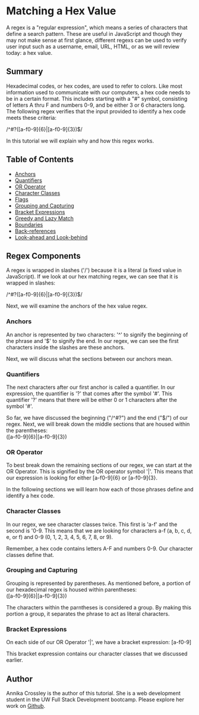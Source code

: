 # Matching a Hex Value 

A regex is a "regular expression", which means a series of characters that define a search pattern. These are useful in JavaScript and though they may not make sense at first glance, different regexs can be used to verify user input such as a username, email, URL, HTML, or as we will review today: a hex value. 

## Summary

Hexadecimal codes, or hex codes, are used to refer to colors. Like most information used to communicate with our computers, a hex code needs to be in a certain format. This includes starting with a "#" symbol, consisting of letters A thru F and numbers 0-9, and be either 3 or 6 characters long. The following regex verifies that the input provided to identify a hex code meets these criteria: <br>

/^#?([a-f0-9]{6}|[a-f0-9]{3})$/ 

In this tutorial we will explain why and how this regex works. 

## Table of Contents

- [Anchors](#anchors)
- [Quantifiers](#quantifiers)
- [OR Operator](#or-operator)
- [Character Classes](#character-classes)
- [Flags](#flags)
- [Grouping and Capturing](#grouping-and-capturing)
- [Bracket Expressions](#bracket-expressions)
- [Greedy and Lazy Match](#greedy-and-lazy-match)
- [Boundaries](#boundaries)
- [Back-references](#back-references)
- [Look-ahead and Look-behind](#look-ahead-and-look-behind)

## Regex Components

A regex is wrapped in slashes ('/') because it is a literal (a fixed value in JavaScript). If we look at our hex matching regex, we can see that it is wrapped in slashes: 
<br>

/^#?([a-f0-9]{6}|[a-f0-9]{3})$/ 

Next, we will examine the anchors of the hex value regex. 

### Anchors

An anchor is represented by two characters: '^' to signify the beginning of the phrase and '$' to signify the end. In our regex, we can see the first characters inside the slashes are these anchors.

Next, we will discuss what the sections between our anchors mean. 

### Quantifiers
The next characters after our first anchor is called a quantifier. In our expression, the quantifier is '?' that comes after the symbol '#'. This quantifier '?' means that there will be either 0 or 1 characters after the symbol '#'. 

So far, we have discussed the beginning ("/^#?") and the end ("$/") of our regex. Next, we will break down the middle sections that are housed within the parentheses: <br> ([a-f0-9]{6}|[a-f0-9]{3})

### OR Operator
To best break down the remaining sections of our regex, we can start at the OR Operator. This is signified by the OR operator symbol '|'. This means that our expression is looking for either [a-f0-9]{6} or [a-f0-9]{3}. 

In the following sections we will learn how each of those phrases define and identify a hex code. 

### Character Classes
In our regex, we see character classes twice. This first is 'a-f' and the second is '0-9. This means that we are looking for characters a-f (a, b, c, d, e, or f) and 0-9 (0, 1, 2, 3, 4, 5, 6, 7, 8, or 9). 

Remember, a hex code contains letters A-F and numbers 0-9. Our character classes define that. 

### Grouping and Capturing
Grouping is represented by parentheses. As mentioned before, a portion of our hexadecimal regex is housed within parentheses: <br> ([a-f0-9]{6}|[a-f0-9]{3})

The characters within the parntheses is considered a group. By making this portion a group, it separates the phrase to act as literal characters. 

### Bracket Expressions
On each side of our OR Operator '|', we have a bracket expression: [a-f0-9]

This bracket expression contains our character classes that we discussed earlier.  

## Author

Annika Crossley is the author of this tutorial. She is a web development student in the UW Full Stack Development bootcamp. Please explore her work on <a href="https://github.com/annikacrossley">Github</a>.


